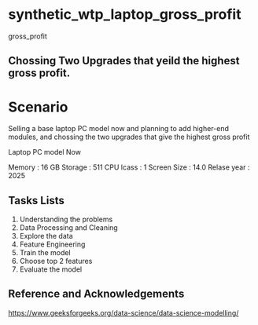 # synthetic_wtp_laptop_gross_profit
gross_profit

## Chossing Two Upgrades that yeild the highest gross profit.

# Scenario

Selling a base laptop PC model now and planning to add higher-end modules, and chossing the two upgrades that give the highest gross profit

Laptop PC model Now

Memory : 16 GB
Storage : 511
CPU lcass : 1
Screen Size : 14.0
Relase year : 2025

## Tasks Lists

1. Understanding the problems
2. Data Processing and Cleaning
3. Explore the data
4. Feature Engineering
5. Train the model
6. Choose top 2 features
7. Evaluate the model

## Reference and Acknowledgements

https://www.geeksforgeeks.org/data-science/data-science-modelling/





